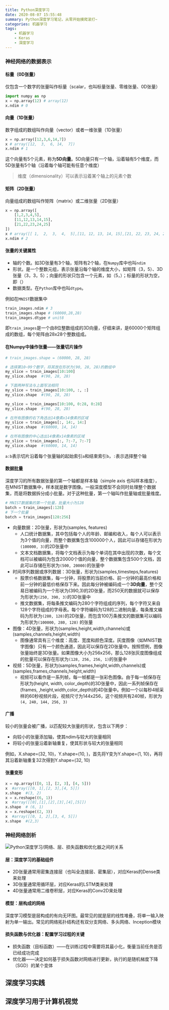 ```yaml
---
title: Python深度学习
date: 2020-08-07 15:55:48
summary: Python深度学习笔记，从零开始摸爬滚打~
categories: 机器学习
tags: 
	- 机器学习
	- Keras
	- 深度学习
---
```


### 神经网络的数据表示

#### 标量（0D张量）

仅包含一个数字的张量叫作标量（scalar，也叫标量张量、零维张量、0D张量）

```python
import numpy as np
x = np.array(12) # array(12)
x.ndim # 0
```

#### 向量（1D张量）

数字组成的数组叫作向量（vector）或者一维张量（1D张量）

```python
x = np.array([12,3,6,14,7])
x # array([12,  3,  6, 14,  7])
x.ndim # 1
```

这个向量有5个元素，称为**5D向量**。5D向量只有一个轴，沿着轴有5个维度，而5D张量有5个轴（沿着每个轴可能有任意个维度）

> 维度（dimensionality）可以表示沿着某个轴上的元素个数

#### 矩阵（2D张量）

向量组成的数组叫作矩阵（matrix）或二维张量（2D张量）

```python
x = np.array([
    [1,2,3,4,5],
    [11,12,13,14,15],
    [21,22,23,24,25]
])
x # array([[ 1,  2,  3,  4,  5],[11, 12, 13, 14, 15],[21, 22, 23, 24, 25]])
x.ndim # 2
```

#### 张量的关键属性

- 轴的个数。如3D张量有3个轴，矩阵有2个轴，在`Numpy`库中也叫`ndim`
- 形状。是一个整数元组，表示张量沿每个轴的维度大小，如矩阵（3，5）、3D张量（3，3，5）；向量的形状只包含一个元素，如（5，）；标量的形状为空，即（）
- 数据类型。在`Python`库中也叫`dtype`。

例如在`MNIST`数据集中

```python
train_images.ndim # 3
train_images.shape # (60000,28,28)
train_images.dtype # unit8
```

即`train_images`是一个由8位整数组成的3D向量，仔细来讲，是60000个矩阵组成的数组，每个矩阵由28x28个整数组成。

#### 在Numpy中操作张量——张量切片操作

```python
# train_images.shape = (60000, 28, 28)

# 选择第10~99个数字，将其放在形状为(90, 28, 28)的数组中
my_slice = train_images[10:100]
my_slice.shape  #(90, 28, 28)

# 下面两种写法与上面写法相同
my_slice = train_images[10:100, :, :]
my_slice.shape  #(90, 28, 28)

my_slice = train_images[10:100, 0:28, 0:28]
my_slice.shape  #(90, 28, 28)

# 在所有图像的右下角选出14像素x14像素的区域
my_slice = train_images[:, 14:, 14:]
my_slice.shape  #(60000, 14, 14)

# 在所有图像的中心选出14像素x14像素的区域
my_slice = train_images[:, 7:-7, 7:-7]
my_slice.shape  #(60000, 14, 14)
```

`a:b`表示切片沿着每个张量轴的起始索引`a`和结束索引`b`，`:`表示选择整个轴

#### 数据批量

深度学习的所有数据张量的第一个轴都是样本轴（simple axis 也叫样本维度），在MNIST数据集中，样本就是数字图像。一般深度模型不会同时处理整个数据集，而是将数据拆分成小批量。对于这种批量，第一个轴叫作批量轴或批量维度。

```python
# MNIST数据集的第一个批量，批量大小为128
batch = train_images[:128]
# 下一个批量
batch = train_images[128:256]
```

- 向量数据：2D张量，形状为(samples, features)
  - 人口统计数据集，其中包括每个人的年龄、邮编和收入，每个人可以表示为3个值的向量，而整个数据集包含100000个人，因此可以存储在形状为`(100000, 3)`的2D张量中
  - 文本文档数据集，将每个文档表示为每个单词在其中出现的次数，每个文档可以被编码为包含20000个值的向量，整个数据集包含500个文档，因此可以存储在形状为`(500, 20000)`的张量中
- 时间序列数据或序列数据：3D张量，形状为(samples,timesteps,features)
  - 股票价格数据集，每一分钟，将股票的当前价格、前一分钟的最高价格和前一分钟的最低价格保存下来。因此每分钟被编码成一个**3D向量**，整个交易日被编码为一个形状为(390,3)的2D张量，而250天的数据就可以保存为形状为`(250, 390, 3)`的3D张量中
  - 推文数据集，将每条推文编码为280个字符组成的序列，每个字符又来自128个字符组成的字母表。每个字符编码为128的二进制向量，每条推文编码为形状为`(280, 128)`的2D张量，而包含100万条推文的数据集可以编码为形状为`(100000, 280, 128)` 的张量
- 图像：4D张量，形状为(samples,height,width,channels)或(samples,channels,height,width)
  - 图像通常具有三个维度：高度、宽度和颜色深度。灰度图像（如MNIST数字图像）只有一个颜色通道，因此可以保存在2D张量中。按照惯例，图像张量始终是3D张量。如果图像大小为256x256，那么128张灰度图像组成的批量可以保存在形状为`(128, 256, 256, 1)`的张量中
- 视频：5D张量，形状为(samples,frames,height,width,channels)或(samples,frames,channels,height,width)
  - 视频可以看作是一系列帧，每一帧都是一张彩色图像。由于每一帧保存在形状为(height, width, color_depth)的3D张量中，因此一系列帧保存在(frames, ,height,width,color_depth)的4D张量中。例如一个以每秒4帧采样的60秒视频片段，视频尺寸为144x256，这个视频共有240帧，形状为`(4, 240, 144, 256, 3)`

#### 广播

较小的张量会被广播，以匹配较大张量的形状，包含以下两步：

- 向较小的张量添加轴，使其ndim与较大的张量相同
- 将较小的张量沿着新轴重复，使其形状与较大的张量相同

例如，X.shape=(32, 10)，Y.shape=(10, )，首先将Y变为Y.shape=(1, 10)，再将其沿着新轴重复32次得到Y.shape=(32, 10)

#### 张量变形

```python
x = np.array(([0, 1], [2, 3], [4, 5]))
x  #array([[0, 1],[2, 3],[4, 5]])
x.shape  #(3, 2)
x = x.reshape((6, 1))
x  #array([[0],[1],[2],[3],[4],[5]])
x.shape  # (6, 1)
x = x.reshape((2, 3))
x  #array([[0, 1, 2],[3, 4, 5]])
x.shape  #(2,3)
```

### 神经网络剖析

![Python深度学习/网络、层、损失函数和优化器之间的关系](https://cdn.jsdelivr.net/gh/Wanfengyueluo/images/1596804041440.png)

#### 层：深度学习的基础组件

- 2D张量通常用密集连接层（也叫全连接层、密集层），对应Keras的Dense类来处理
- 3D张量通常用循环层，对应Keras的LSTM类来处理
- 4D张量通常用二维卷积层，对应Keras的Conv2D来处理

#### 模型：层构成的网络

深度学习模型是层构成的有向无环图。最常见的就是层的线性堆叠，将单一输入映射为单一输出。常见的网络拓扑结构还有双分支网络、多头网络、Inception模块

#### 损失函数与优化器：配置学习过程的关键

- 损失函数（目标函数）——在训练过程中需要将其最小化，衡量当前任务是否已经成功完成
- 优化器——决定如何基于损失函数对网络进行更新，执行的是随机梯度下降（SGD）的某个变体

## 深度学习实践

## 深度学习用于计算机视觉

